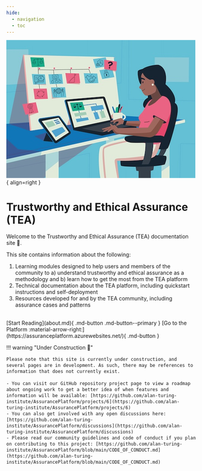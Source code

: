 ```yaml
---
hide:
  - navigation
  - toc
---
```


![An illustration that shows a project team designing and developing a system. They are organised such that they form an abstract assurance case.](assets/images/assurance.jpg){ align=right } <!-- TODO: improve image aligment for mobile browsers with custom HTML/CSS -->

# Trustworthy and Ethical Assurance (TEA)

Welcome to the Trustworthy and Ethical Assurance (TEA) documentation site 👋.

This site contains information about the following:

1. Learning modules designed to help users and members of the community to a) understand trustworthy and ethical assurance as a methodology and b) learn how to get the most from the TEA platform
2. Technical documentation about the TEA platform, including quickstart instructions and self-deployment
3. Resources developed for and by the TEA community, including assurance cases and patterns

<br>
[Start Reading](about.md){ .md-button .md-button--primary }
[Go to the Platform :material-arrow-right:](https://assuranceplatform.azurewebsites.net/){ .md-button }

!!! warning "Under Construction 🚧"

    Please note that this site is currently under construction, and several pages are in development. As such, there may be references to information that does not currently exist.

    - You can visit our GitHub repository project page to view a roadmap about ongoing work to get a better idea of when features and information will be available: [https://github.com/alan-turing-institute/AssurancePlatform/projects/6](https://github.com/alan-turing-institute/AssurancePlatform/projects/6)
    - You can also get involved with any open discussions here: [https://github.com/alan-turing-institute/AssurancePlatform/discussions](https://github.com/alan-turing-institute/AssurancePlatform/discussions)
    - Please read our community guidelines and code of conduct if you plan on contributing to this project: [https://github.com/alan-turing-institute/AssurancePlatform/blob/main/CODE_OF_CONDUCT.md](https://github.com/alan-turing-institute/AssurancePlatform/blob/main/CODE_OF_CONDUCT.md)
